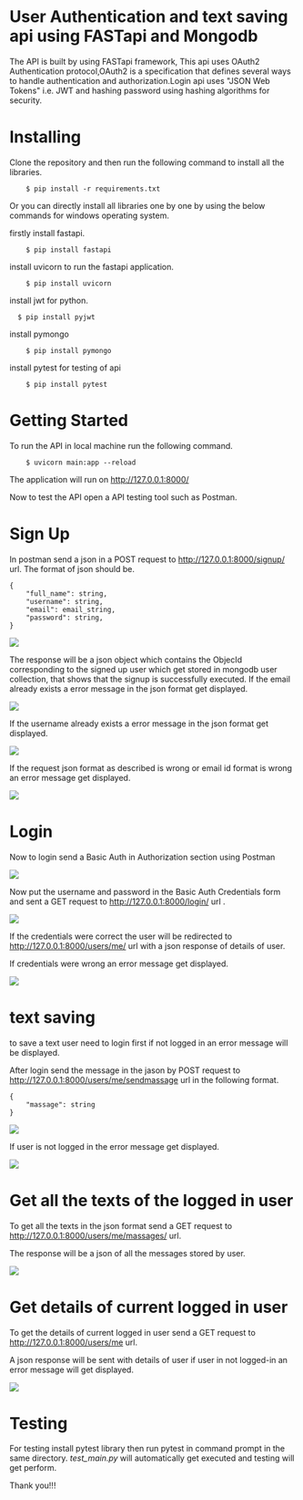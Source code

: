 # User Authentication and text saving api using FASTapi and Mongodb

The API is built by using FASTapi framework, This api uses OAuth2 Authentication protocol,OAuth2 is a specification that defines several ways to handle authentication and authorization.Login api uses "JSON Web Tokens" i.e. JWT and hashing password using hashing algorithms for security.

# Installing

Clone the repository and then run the following command to install all the libraries.

```
    $ pip install -r requirements.txt
```

Or you can directly install all libraries one by one by using the below commands for windows operating system. 

firstly install fastapi.
```
    $ pip install fastapi
```
install uvicorn to run the fastapi application.

```
    $ pip install uvicorn
```
install jwt for python.
```
  $ pip install pyjwt
```

install pymongo

```
    $ pip install pymongo
```

install pytest for testing of api
```
    $ pip install pytest
```

# Getting Started

To run the API in local machine run the following command.

```
    $ uvicorn main:app --reload
```
The application will run on http://127.0.0.1:8000/

Now to test the API open a API testing tool such as Postman.


# Sign Up

In postman send a json in a POST request to http://127.0.0.1:8000/signup/ url.
The format of json should be.
```
{
    "full_name": string,
    "username": string,
    "email": email_string,
    "password": string,
}
```
![](images/signup.png)

The response will be a json object which contains the ObjecId corresponding to the signed up user which get stored in mongodb user collection, that shows that the signup is successfully executed.
If the email already exists a error message in the json format get displayed.

![](images/emailexists.png)

If the username already exists a error message in the json format get displayed.

![](images/usernameexists.png)

If the request json format as described is wrong or email id format is wrong an error message get displayed.

![](images/wrong_email.png)

# Login

Now to login send a Basic Auth in Authorization section using Postman 


![](images/Basic_Auth-1.png)


Now put the username and password in the Basic Auth Credentials form and sent a GET request to http://127.0.0.1:8000/login/ url .

![](images/login.png)

If the credentials were correct the user will be redirected to http://127.0.0.1:8000/users/me/ url with a json response of details of user.

If credentials were wrong an error message get displayed.

![](images/incorrect_credentials.png)

# text saving 

to save a text user need to login first if not logged in an error message will be displayed.

After login send the message in the jason by POST request to http://127.0.0.1:8000/users/me/sendmassage url in the following format.

```
{
    "massage": string
}
```
![](images/user_me_sendmassage.png)

If user is not logged in the error message get displayed.

![](images/validationerrormassage.png)


# Get all the texts of the logged in user

To get all the texts in the json format send a GET request to http://127.0.0.1:8000/users/me/massages/ url.

The response will be a json of all the messages stored by user.

![](images/user_me_massages.png)

# Get details of current logged in user

To get the details of current logged in user send a GET request to http://127.0.0.1:8000/users/me url.

A json response will be sent with details of user if user in not logged-in an error message will get displayed.

![](images/user_me.png)


# Testing

For testing install pytest library then run pytest in command prompt in the same directory.
_test_main.py_ will automatically get executed and testing will get perform.


Thank you!!!










